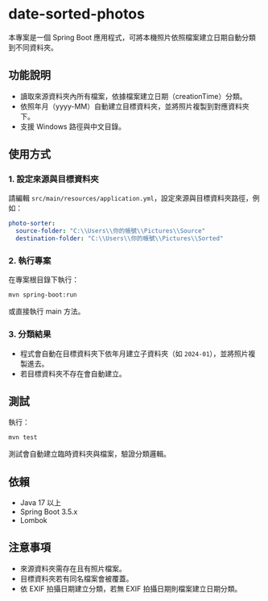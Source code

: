 # date-sorted-photos

本專案是一個 Spring Boot 應用程式，可將本機照片依照檔案建立日期自動分類到不同資料夾。

## 功能說明

- 讀取來源資料夾內所有檔案，依據檔案建立日期（creationTime）分類。
- 依照年月（yyyy-MM）自動建立目標資料夾，並將照片複製到對應資料夾下。
- 支援 Windows 路徑與中文目錄。

## 使用方式

### 1. 設定來源與目標資料夾

請編輯 `src/main/resources/application.yml`，設定來源與目標資料夾路徑，例如：

```yaml
photo-sorter:
  source-folder: "C:\\Users\\你的帳號\\Pictures\\Source"
  destination-folder: "C:\\Users\\你的帳號\\Pictures\\Sorted"
```

### 2. 執行專案

在專案根目錄下執行：

```sh
mvn spring-boot:run
```

或直接執行 main 方法。

### 3. 分類結果

- 程式會自動在目標資料夾下依年月建立子資料夾（如 `2024-01`），並將照片複製進去。
- 若目標資料夾不存在會自動建立。

## 測試

執行：

```sh
mvn test
```

測試會自動建立臨時資料夾與檔案，驗證分類邏輯。

## 依賴

- Java 17 以上
- Spring Boot 3.5.x
- Lombok

## 注意事項

- 來源資料夾需存在且有照片檔案。
- 目標資料夾若有同名檔案會被覆蓋。
- 依 EXIF 拍攝日期建立分類，若無 EXIF 拍攝日期則檔案建立日期分類。
